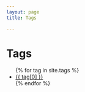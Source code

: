 ```yaml
---
layout: page
title: Tags

---
```


<div class="page-content wc-container">
	<div class="post">
		<h1>Tags</h1>  
		<ul>
			{% for tag in site.tags %}
			<li><a href="/tag/{{ tag[0] }}">{{ tag[0] }}</a></li>
			{% endfor %}
		</ul>
	</div>
</div>
